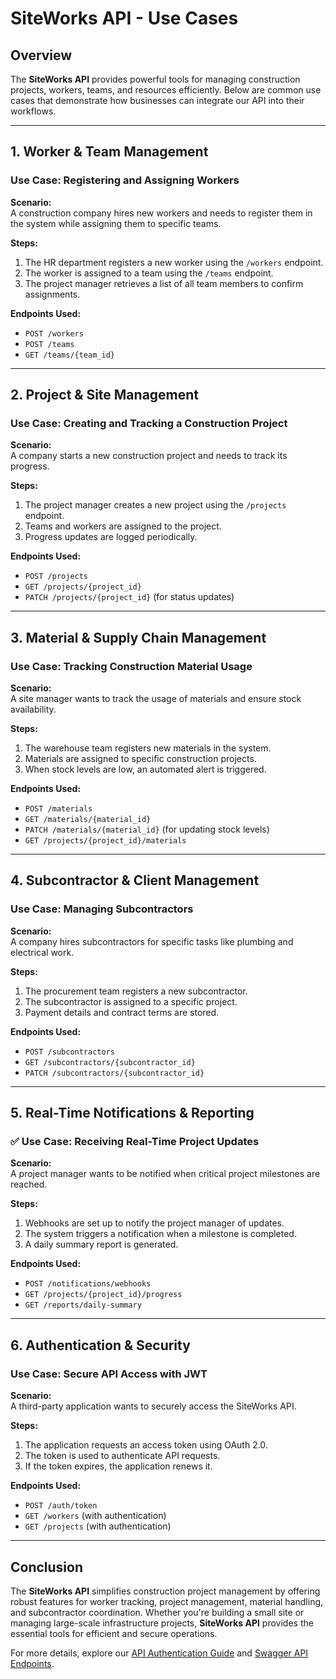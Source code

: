 # SiteWorks API - Use Cases

## Overview  
The **SiteWorks API** provides powerful tools for managing construction projects, workers, teams, and resources efficiently. Below are common use cases that demonstrate how businesses can integrate our API into their workflows.

---

## **1. Worker & Team Management**

### **Use Case: Registering and Assigning Workers**
**Scenario:**  
A construction company hires new workers and needs to register them in the system while assigning them to specific teams.

**Steps:**  
1. The HR department registers a new worker using the `/workers` endpoint.  
2. The worker is assigned to a team using the `/teams` endpoint.  
3. The project manager retrieves a list of all team members to confirm assignments.  

**Endpoints Used:**  
- `POST /workers`  
- `POST /teams`  
- `GET /teams/{team_id}`  

---  

## **2. Project & Site Management**  

### **Use Case: Creating and Tracking a Construction Project**  
**Scenario:**  
A company starts a new construction project and needs to track its progress.

**Steps:**  
1. The project manager creates a new project using the `/projects` endpoint.  
2. Teams and workers are assigned to the project.  
3. Progress updates are logged periodically.  

**Endpoints Used:**  
- `POST /projects`  
- `GET /projects/{project_id}`  
- `PATCH /projects/{project_id}` (for status updates)  

---  

## **3. Material & Supply Chain Management**  

### **Use Case: Tracking Construction Material Usage**  
**Scenario:**  
A site manager wants to track the usage of materials and ensure stock availability.  

**Steps:**  
1. The warehouse team registers new materials in the system.  
2. Materials are assigned to specific construction projects.  
3. When stock levels are low, an automated alert is triggered.  

**Endpoints Used:**  
- `POST /materials`  
- `GET /materials/{material_id}`  
- `PATCH /materials/{material_id}` (for updating stock levels)  
- `GET /projects/{project_id}/materials`  

---  

## **4. Subcontractor & Client Management**  

### **Use Case: Managing Subcontractors**  
**Scenario:**  
A company hires subcontractors for specific tasks like plumbing and electrical work.  

**Steps:**  
1. The procurement team registers a new subcontractor.  
2. The subcontractor is assigned to a specific project.  
3. Payment details and contract terms are stored.  

**Endpoints Used:**  
- `POST /subcontractors`  
- `GET /subcontractors/{subcontractor_id}`  
- `PATCH /subcontractors/{subcontractor_id}`  
  
---  

## **5. Real-Time Notifications & Reporting**  

### ✅ **Use Case: Receiving Real-Time Project Updates**  
**Scenario:**  
A project manager wants to be notified when critical project milestones are reached.  

**Steps:**  
1. Webhooks are set up to notify the project manager of updates.  
2. The system triggers a notification when a milestone is completed.  
3. A daily summary report is generated.  

**Endpoints Used:**  
- `POST /notifications/webhooks`  
- `GET /projects/{project_id}/progress`  
- `GET /reports/daily-summary`  

---

## **6. Authentication & Security**  

### **Use Case: Secure API Access with JWT**  
**Scenario:**  
A third-party application wants to securely access the SiteWorks API.  

**Steps:**  
1. The application requests an access token using OAuth 2.0.  
2. The token is used to authenticate API requests.  
3. If the token expires, the application renews it.  

**Endpoints Used:**  
- `POST /auth/token`  
- `GET /workers` (with authentication)  
- `GET /projects` (with authentication)  

---

## **Conclusion**  
The **SiteWorks API** simplifies construction project management by offering robust features for worker tracking, project management, material handling, and subcontractor coordination. Whether you're building a small site or managing large-scale infrastructure projects, **SiteWorks API** provides the essential tools for efficient and secure operations.

For more details, explore our [API Authentication Guide](../api-docs/api-authentication.md) and [Swagger API Endpoints](../api-docs/api-endpoints.md).
